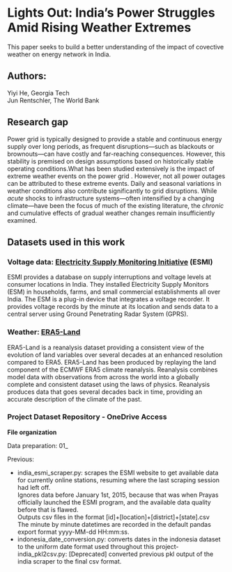 # Lights Out: India’s Power Struggles Amid Rising Weather Extremes
This paper seeks to build a better understanding of the impact of covective weather on energy network in India.
## Authors:
Yiyi He, Georgia Tech<br>
Jun Rentschler, The World Bank<br>

## Research gap
Power grid is typically designed to provide a stable and continuous energy supply over long periods, as frequent disruptions—such as blackouts or brownouts—can have costly and far-reaching consequences. However, this stability is premised on design assumptions based on historically stable operating conditions.What has been studied extensively is the impact of extreme weather events on the power grid . However, not all power outages can be attributed to these extreme events. Daily and seasonal variations in weather conditions also contribute significantly to grid disruptions. While *acute* shocks to infrastructure systems—often intensified by a changing climate—have been the focus of much of the existing literature, the *chronic* and cumulative effects of gradual weather changes remain insufficiently examined.


## Datasets used in this work
### Voltage data: [Electricity Supply Monitoring Initiative](https://watchyourpower.org/the_initiative.php) (ESMI)

ESMI provides a database on supply interruptions and voltage levels at consumer locations in India. They installed Electricity Supply Monitors (ESM) in households, farms, and small commercial establishments all over India. The ESM is a plug-in device that integrates a voltage recorder. It provides voltage records by the minute at its location and sends data to a central server using Ground Penetrating Radar System (GPRS).

### Weather: [ERA5-Land](https://cds.climate.copernicus.eu/cdsapp#!/dataset/reanalysis-era5-land?tab=overview)

ERA5-Land is a reanalysis dataset providing a consistent view of the evolution of land variables over several decades at an enhanced resolution compared to ERA5. ERA5-Land has been produced by replaying the land component of the ECMWF ERA5 climate reanalysis. Reanalysis combines model data with observations from across the world into a globally complete and consistent dataset using the laws of physics. Reanalysis produces data that goes several decades back in time, providing an accurate description of the climate of the past.

### Project Dataset Repository - OneDrive Access




**File organization**

Data preparation: 
01_

Previous:
- india_esmi_scraper.py: scrapes the ESMI website to get available data for currently online stations, resuming where the last scraping session had left off.  
Ignores data before January 1st, 2015, because that was when Prayas officially launched the ESMI program, and the available data quality before that is flawed.  
Outputs csv files in the format [id]+[location]+[district]+[state].csv  
The minute by minute datetimes are recorded in the default pandas export format yyyy-MM-dd HH:mm:ss.
- indonesia_date_conversion.py: converts dates in the indonesia dataset to the uniform date format used throughout this project- india_pkl2csv.py: [Deprecated] converted previous pkl output of the india scraper to the final csv format.